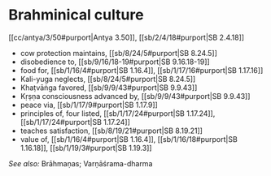 # Brahminical culture

[[cc/antya/3/50#purport|Antya 3.50]], [[sb/2/4/18#purport|SB 2.4.18]]

* cow protection maintains, [[sb/8/24/5#purport|SB 8.24.5]]
* disobedience to, [[sb/9/16/18-19#purport|SB 9.16.18-19]]
* food for, [[sb/1/16/4#purport|SB 1.16.4]], [[sb/1/17/16#purport|SB 1.17.16]]
* Kali-yuga neglects, [[sb/8/24/5#purport|SB 8.24.5]]
* Khaṭvāṅga favored, [[sb/9/9/43#purport|SB 9.9.43]]
* Kṛṣṇa consciousness advanced by, [[sb/9/9/43#purport|SB 9.9.43]]
* peace via, [[sb/1/17/9#purport|SB 1.17.9]]
* principles of, four listed, [[sb/1/17/24#purport|SB 1.17.24]], [[sb/1/17/24#purport|SB 1.17.24]]
* teaches satisfaction, [[sb/8/19/21#purport|SB 8.19.21]]
* value of, [[sb/1/16/4#purport|SB 1.16.4]], [[sb/1/16/18#purport|SB 1.16.18]], [[sb/1/19/3#purport|SB 1.19.3]]

*See also:* Brāhmaṇas; Varṇāśrama-dharma
